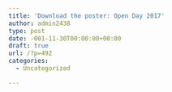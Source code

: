 ```yaml
---
title: 'Download the poster: Open Day 2017'
author: admin2438
type: post
date: -001-11-30T00:00:00+00:00
draft: true
url: /?p=492
categories:
  - Uncategorized

---
```


